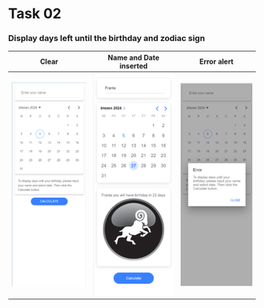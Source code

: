 # Task 02
### Display days left until the birthday and zodiac sign

Clear                      |  Name and Date inserted   |    Error alert
:-------------------------:|:-------------------------:|:-------------------------:|
![clear](https://github.com/Kudl1k/tamz-i/blob/main/task02/previews/clear_view.png)  |  ![data_inserted](https://github.com/Kudl1k/tamz-i/blob/main/task02/previews/data_inserted.png) | ![error_alert](https://github.com/Kudl1k/tamz-i/blob/main/task02/previews/error_message.png)
